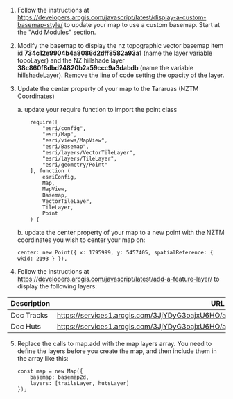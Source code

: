 1. Follow the instructions at https://developers.arcgis.com/javascript/latest/display-a-custom-basemap-style/ to update your map to use a custom basemap. Start at the "Add Modules" section.
2. Modify the basemap to display the nz topographic vector basemap item id **734c12e9904b4a8086d2dff8582a93a1** (name the layer variable topoLayer) and the NZ hillshade layer **38c860f8dbd24820b2a59ccc9a3dabdb** (name the variable hillshadeLayer). Remove the line of code setting the opacity of the layer.
3. Update the center property of your map to the Tararuas (NZTM Coordinates)

    a. update your require function to import the point class
    ```
        require([
            "esri/config",
            "esri/Map",
            "esri/views/MapView",
            "esri/Basemap",
            "esri/layers/VectorTileLayer",
            "esri/layers/TileLayer",
            "esri/geometry/Point"
        ], function (
            esriConfig,
            Map,
            MapView,
            Basemap,
            VectorTileLayer,
            TileLayer,
            Point
        ) {
    ```
    b. update the center property of your map to a new point with the NZTM coordinates you wish to center your map on:
    ```
    center: new Point({ x: 1795999, y: 5457405, spatialReference: { wkid: 2193 } }),
    ```

4. Follow the instructions at https://developers.arcgis.com/javascript/latest/add-a-feature-layer/ to display the following layers:

| Description | URL             |
| ----------- | --------------- |
| Doc Tracks  | https://services1.arcgis.com/3JjYDyG3oajxU6HO/arcgis/rest/services/DOC_Tracks/FeatureServer |
| Doc Huts    | https://services1.arcgis.com/3JjYDyG3oajxU6HO/arcgis/rest/services/DOC_Huts/FeatureServer   |


5. Replace the calls to map.add with the map layers array. You need to define the layers before you create the map, and then include them in the array like this:

    ```
    const map = new Map({
        basemap: basemap2d,
        layers: [trailsLayer, hutsLayer]
    });
    ```